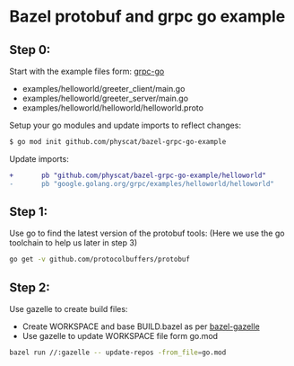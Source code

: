 # Bazel protobuf and grpc go example

## Step 0:

Start with the example files form: [grpc-go](https://github.com/grpc/grpc-go)

- examples/helloworld/greeter_client/main.go
- examples/helloworld/greeter_server/main.go
- examples/helloworld/helloworld/helloworld.proto


Setup your go modules and update imports to reflect changes:

```bash
$ go mod init github.com/physcat/bazel-grpc-go-example
```

Update imports:
```diff
+       pb "github.com/physcat/bazel-grpc-go-example/helloworld"
-       pb "google.golang.org/grpc/examples/helloworld/helloworld"
```

## Step 1:

Use go to find the latest version of the protobuf tools:
(Here we use the go toolchain to help us later in step 3)

```bash
go get -v github.com/protocolbuffers/protobuf
```


## Step 2:

Use gazelle to create build files:

- Create WORKSPACE  and base BUILD.bazel as per [bazel-gazelle](https://github.com/bazelbuild/bazel-gazelle)
- Use gazelle to update WORKSPACE file form go.mod
```bash
bazel run //:gazelle -- update-repos -from_file=go.mod
```



